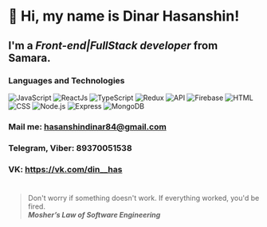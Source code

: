 # 👋 Hi, my name is **Dinar Hasanshin**!
## I'm a *Front-end|FullStack developer* from Samara.
### Languages and Technologies
![JavaScript](https://img.shields.io/badge/-JavaScript-090909?style=for-the-badge&logo=JavaScript)
![ReactJs](https://img.shields.io/badge/-ReactJs-090909?style=for-the-badge&logo=React)
![TypeScript](https://img.shields.io/badge/-TypeScript-090909?style=for-the-badge&logo=TypeScript)
![Redux](https://img.shields.io/badge/-Redux-090909?style=for-the-badge&logo=Redux)
![API](https://img.shields.io/badge/-REST&#032;API-090909?style=for-the-badge)
![Firebase](https://img.shields.io/badge/-Firebase-090909?style=for-the-badge&logo=Firebase)
![HTML](https://img.shields.io/badge/-HTML-090909?style=for-the-badge&logo=html5)
![CSS](https://img.shields.io/badge/-CSS-090909?style=for-the-badge&logo=css3)
![Node.js](https://img.shields.io/badge/-Node.js-090909?style=for-the-badge&logo=Node.js)
![Express](https://img.shields.io/badge/-Express-090909?style=for-the-badge&logo=Express)
![MongoDB](https://img.shields.io/badge/-MongoDB-090909?style=for-the-badge&logo=MongoDB)
### Mail me: hasanshindinar84@gmail.com
### Telegram, Viber: 89370051538
### VK: https://vk.com/din__has
#
> Don't worry if something doesn't work. If everything worked, you'd be fired. <br/>
> ***Mosher’s Law of Software Engineering***

